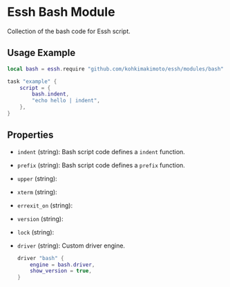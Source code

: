# Essh Bash Module

Collection of the bash code for Essh script.

## Usage Example

```lua
local bash = essh.require "github.com/kohkimakimoto/essh/modules/bash"

task "example" {
    script = {
        bash.indent,
        "echo hello | indent",
    },
}
```

## Properties

* `indent` (string): Bash script code defines a `indent` function.

* `prefix` (string): Bash script code defines a `prefix` function.

* `upper` (string):

* `xterm` (string):

* `errexit_on` (string):

* `version` (string):

* `lock` (string):

* `driver` (string): Custom driver engine.

    ```lua
    driver "bash" {
        engine = bash.driver,
        show_version = true,
    }
    ```
